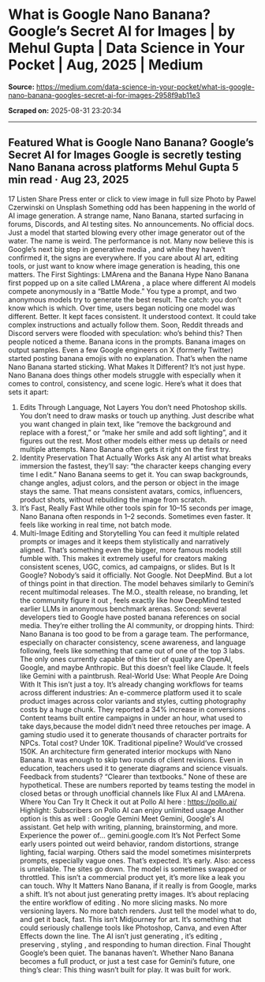 # What is Google Nano Banana? Google’s Secret AI for Images | by Mehul Gupta | Data Science in Your Pocket | Aug, 2025 | Medium

**Source:** https://medium.com/data-science-in-your-pocket/what-is-google-nano-banana-googles-secret-ai-for-images-2958f9ab11e3

**Scraped on:** 2025-08-31 23:20:34

---

Featured
What is Google Nano Banana? Google’s Secret AI for Images
Google is secretly testing Nano Banana across platforms
Mehul Gupta
5 min read
·
Aug 23, 2025
--
17
Listen
Share
Press enter or click to view image in full size
Photo by
Pawel Czerwinski
on
Unsplash
Something odd has been happening in the world of AI image generation. A strange name,
Nano Banana,
started surfacing in forums, Discords, and AI testing sites. No announcements. No official docs. Just a model that started blowing every other image generator out of the water.
The name is weird. The performance is not.
Many now believe this is
Google’s next big step in generative media
, and while they haven’t confirmed it, the signs are everywhere. If you care about AI art, editing tools, or just want to know where
image generation
is heading, this one matters.
The First Sightings: LMArena and the Banana Hype
Nano Banana first popped up on a site called
LMArena
, a place where different AI models compete anonymously in a “Battle Mode.”
You type a prompt, and two anonymous models try to generate the best result. The catch: you don’t know which is which.
Over time, users began noticing one model was different. Better. It kept faces consistent. It understood context. It could take complex instructions and actually follow them. Soon, Reddit threads and Discord servers were flooded with speculation:
who’s behind this?
Then people noticed a theme. Banana icons in the prompts. Banana images on output samples. Even a few Google engineers on X (formerly Twitter) started posting banana emojis with no explanation.
That’s when the name
Nano Banana
started sticking.
What Makes It Different?
It’s not just hype. Nano Banana does things other models struggle with especially when it comes to control, consistency, and scene logic. Here’s what it does that sets it apart:
1. Edits Through Language, Not Layers
You don’t need Photoshop skills. You don’t need to draw masks or touch up anything. Just describe what you want changed in plain text, like “remove the background and replace with a forest,” or “make her smile and add soft lighting”, and it figures out the rest.
Most other models either mess up details or need multiple attempts. Nano Banana often gets it right on the first try.
2. Identity Preservation That Actually Works
Ask any AI artist what breaks immersion the fastest, they’ll say: “the character keeps changing every time I edit.” Nano Banana seems to get it. You can swap backgrounds, change angles, adjust colors, and the person or object in the image stays the same.
That means consistent avatars, comics, influencers, product shots, without rebuilding the image from scratch.
3. It’s Fast, Really Fast
While other tools spin for 10–15 seconds per image, Nano Banana often responds in 1–2 seconds. Sometimes even faster. It feels like working in real time, not batch mode.
4. Multi-Image Editing and Storytelling
You can feed it multiple related prompts or images and it keeps them stylistically and narratively aligned. That’s something even the bigger, more famous models still fumble with. This makes it extremely useful for creators making consistent scenes, UGC, comics, ad campaigns, or slides.
But Is It Google?
Nobody’s said it officially. Not Google. Not DeepMind. But a lot of things point in that direction.
The model behaves similarly to Gemini’s recent multimodal releases. The M.O., stealth release, no branding, let the community figure it out , feels exactly like how DeepMind tested earlier LLMs in anonymous benchmark arenas.
Second:
several developers tied to Google have posted banana references on social media. They’re either trolling the AI community, or dropping hints.
Third:
Nano Banana is
too good
to be from a garage team. The performance, especially on character consistency, scene awareness, and language following, feels like something that came out of one of the top 3 labs. The only ones currently capable of this tier of quality are OpenAI, Google, and maybe Anthropic. But this doesn’t feel like Claude. It feels like Gemini with a paintbrush.
Real-World Use: What People Are Doing With It
This isn’t just a toy. It’s already changing workflows for teams across different industries:
An e-commerce platform used it to scale product images across color variants and styles, cutting photography costs by a huge chunk. They reported a
34% increase in conversions
.
Content teams built entire campaigns in under an hour, what used to take days,because the model didn’t need three retouches per image.
A gaming studio used it to generate thousands of character portraits for NPCs. Total cost? Under 10K. Traditional pipeline? Would’ve crossed 150K.
An architecture firm generated interior mockups with Nano Banana. It was enough to skip two rounds of client revisions.
Even in education, teachers used it to generate diagrams and science visuals. Feedback from students? “Clearer than textbooks.”
None of these are hypothetical. These are numbers reported by teams testing the model in closed betas or through unofficial channels like Flux AI and LMArena.
Where You Can Try It
Check it out at Pollo AI here :
https://pollo.ai/
Highlight:
Subscribers on Pollo AI can enjoy unlimited usage
Another option is this as well :
‎Google Gemini
Meet Gemini, Google's AI assistant. Get help with writing, planning, brainstorming, and more. Experience the power of…
gemini.google.com
It’s Not Perfect
Some early users pointed out weird behavior, random distortions, strange lighting, facial warping. Others said the model sometimes misinterprets prompts, especially vague ones. That’s expected. It’s early.
Also: access is unreliable. The sites go down. The model is sometimes swapped or throttled. This isn’t a commercial product yet, it’s more like a leak you can touch.
Why It Matters
Nano Banana, if it really is from Google, marks a shift.
It’s not about just generating pretty images. It’s about
replacing the entire workflow of editing
. No more slicing masks. No more versioning layers. No more batch renders. Just tell the model what to do, and get it back, fast.
This isn’t Midjourney for art. It’s something that could seriously challenge tools like Photoshop, Canva, and even After Effects down the line. The AI isn’t just generating , it’s
editing
,
preserving
,
styling
, and
responding
to human direction.
Final Thought
Google’s been quiet. The bananas haven’t. Whether Nano Banana becomes a full product, or just a test case for Gemini’s future, one thing’s clear:
This thing wasn’t built for play.
It was built for work.